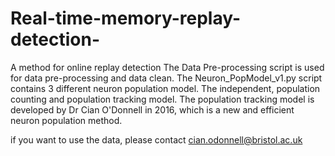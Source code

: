 # Real-time-memory-replay-detection-
A method for online replay detection
The Data Pre-processing script is used for data pre-processing and data clean.
The Neuron_PopModel_v1.py script contains 3 different neuron population model. The independent, population counting and population tracking model.
The population tracking model is developed by Dr Cian O'Donnell in 2016, which is a new and efficient neuron population method. 

if you want to use the data, please contact cian.odonnell@bristol.ac.uk
